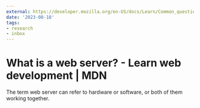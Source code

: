 ```yaml
---
external: https://developer.mozilla.org/en-US/docs/Learn/Common_questions/Web_mechanics/What_is_a_web_server
date: '2023-08-18'
tags:
- research
- inbox
---
```


# What is a web server? - Learn web development | MDN

The term web server can refer to hardware or software, or both of them working together.
